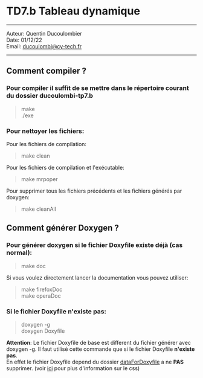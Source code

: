 # TD7.b  Tableau dynamique
 
---

Auteur: Quentin Ducoulombier  
Date: 01/12/22  
Email: ducoulombi@cy-tech.fr

---

## Comment compiler ?

### Pour compiler il suffit de se mettre dans le répertoire courant du dossier ducoulombi-tp7.b

> make  
> ./exe

### Pour nettoyer les fichiers:

Pour les fichiers de compilation:  
> make clean  

Pour les fichiers de compilation et l'exécutable:
> make mrpoper  

Pour supprimer tous les fichiers précédents et les fichiers générés par doxygen:  
> make cleanAll  

## Comment générer Doxygen ?

### Pour générer doxygen si le fichier Doxyfile existe déjà **(cas normal)**:

> make doc  

Si vous voulez directement lancer la documentation vous pouvez utiliser:  
> make firefoxDoc  
> make operaDoc

### Si le fichier Doxyfile n'existe pas: 

> doxygen -g  
> doxygen Doxyfile

**Attention**: Le fichier Doxyfile de base est different du fichier générer avec doxygen -g. Il faut utilisé cette commande que si le fichier Doxyfile **n'existe pas**.  
En effet le fichier Doxyfile depend du dossier [dataForDoxyfile](../dataForDoxyfile/) a ne **PAS** supprimer. (voir [ici](https://jothepro.github.io/doxygen-awesome-css/md_docs_extensions.html) pour plus d'information sur le css)